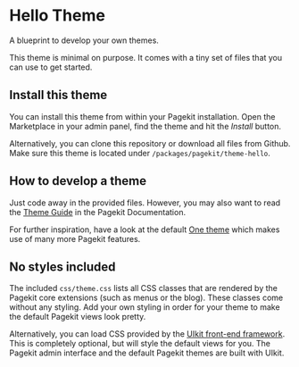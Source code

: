 # Hello Theme

A blueprint to develop your own themes.

This theme is minimal on purpose. It comes with a tiny set of files that you can use to get started.

## Install this theme

You can install this theme from within your Pagekit installation. Open the Marketplace in your admin panel, find the theme and hit the *Install* button.

Alternatively, you can clone this repository or download all files from Github. Make sure this theme is located under `/packages/pagekit/theme-hello`.

## How to develop a theme

Just code away in the provided files. However, you may also want to read the [Theme Guide](http://pagekit.com/docs/developer-guides/themes) in the Pagekit Documentation.

For further inspiration, have a look at the default [One theme](https://github.com/pagekit/theme-one) which makes use of many more Pagekit features.

## No styles included

The included `css/theme.css` lists all CSS classes that are rendered by the Pagekit core extensions (such as menus or the blog). These classes come without any styling. Add your own styling in order for your theme to make the default Pagekit views look pretty.

Alternatively, you can load CSS provided by the [UIkit front-end framework](http://getuikit.com/). This is completely optional, but will style the default views for you. The Pagekit admin interface and the default Pagekit themes are built with UIkit.
